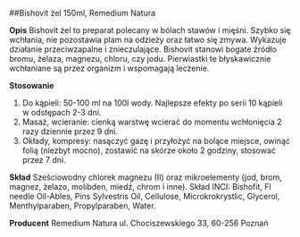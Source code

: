 ##Bishovit żel 150ml, Remedium Natura

**Opis** Bishovit żel to preparat polecany w bólach stawów i mięśni. Szybko się wchłania, nie pozostawia plam na odzieży oraz łatwo się zmywa. Wykazuje działanie przeciwzapalne i znieczulające. Bishovit stanowi bogate źródło bromu, żelaza, magnezu, chloru, czy jodu. Pierwiastki te błyskawicznie wchłaniane są przez organizm i wspomagają leczenie. 

**Stosowanie** 
1. Do kąpieli: 50-100 ml na 100l wody. Najlepsze efekty po serii 10 kąpieli w odstępach 2-3 dni.
2. Masaż, wcieranie: cienką warstwę wcierać do momentu wchłonięcia 2 razy dziennie przez 9 dni.
3. Okłady, kompresy: nasączyć gazę i przyłożyć na bolące miejsce, owinąć folią (niezbyt mocno), zostawić na skórze około 2 godziny, stosować przez 7 dni.

**Skład** Sześciowodny chlorek magnezu (II) oraz mikroelementy (jod, brom, magnez, żelazo, molibden, miedź, chrom i inne).
Skład INCI: Bishofit, Fl needle Oil-Ables, Pins Sylvestris Oil, Cellulose, Microkrokrystlic, Glycerol, Menthylparaben, Propylparaben, Water.

**Producent** Remedium Natura
ul. Chociszewskiego 33, 60-256 Poznań

